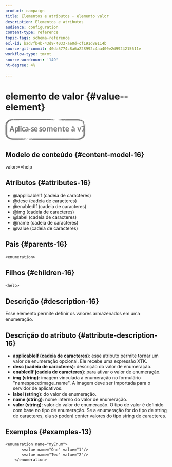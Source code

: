 ```yaml
---
product: campaign
title: Elementos e atributos - elemento valor
description: Elementos e atributos
audience: configuration
content-type: reference
topic-tags: schema-reference
exl-id: bad7fb4b-43d9-4033-ae0d-cf191d89114b
source-git-commit: 40da5774c8a6a228992c4aa400e2d9924215611e
workflow-type: tm+mt
source-wordcount: '149'
ht-degree: 4%

---
```


# elemento de valor {#value--element}

![](../../../assets/v7-only.svg)

## Modelo de conteúdo {#content-model-16}

valor:==help

## Atributos {#attributes-16}

* @applicableIf (cadeia de caracteres)
* @desc (cadeia de caracteres)
* @enabledIf (cadeia de caracteres)
* @img (cadeia de caracteres)
* @label (cadeia de caracteres)
* @name (cadeia de caracteres)
* @value (cadeia de caracteres)

## Pais {#parents-16}

`<enumeration>`

## Filhos {#children-16}

`<help>`

## Descrição {#description-16}

Esse elemento permite definir os valores armazenados em uma enumeração.

## Descrição do atributo {#attribute-description-16}

* **applicableIf (cadeia de caracteres)**: esse atributo permite tornar um valor de enumeração opcional. Ele recebe uma expressão XTK.
* **desc (cadeia de caracteres)**: descrição do valor de enumeração.
* **enabledIf (cadeia de caracteres)**: para ativar o valor de enumeração.
* **img (string)**: imagem vinculada à enumeração no formulário &quot;namespace:image_name&quot;. A imagem deve ser importada para o servidor de aplicativos.
* **label (string)**: do valor de enumeração.
* **name (string)**: nome interno do valor de enumeração.
* **valor (string)**: valor do valor de enumeração. O tipo de valor é definido com base no tipo de enumeração. Se a enumeração for do tipo de string de caracteres, ela só poderá conter valores do tipo string de caracteres.

## Exemplos {#examples-13}

```
<enumeration name="myEnum">
       <value name="One" value="1"/>
       <value name="Two" value="2"/>
    </enumeration>
```
